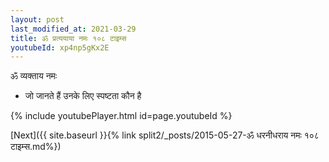 ```yaml
---
layout: post
last_modified_at: 2021-03-29
title: ॐ प्रत्ययाया नमः १०८ टाइम्स
youtubeId: xp4np5gKx2E
---
```

 
 
 ॐ व्यक्ताय नमः  
 
 -  जो जानते हैं उनके लिए स्पष्टता कौन है 
 
  
 
  
 
 
 
 
 
 


{% include youtubePlayer.html id=page.youtubeId %}
 
[Next]({{ site.baseurl }}{% link  split2/_posts/2015-05-27-ॐ धरनीधराय नमः १०८ टाइम्स.md%})
 
